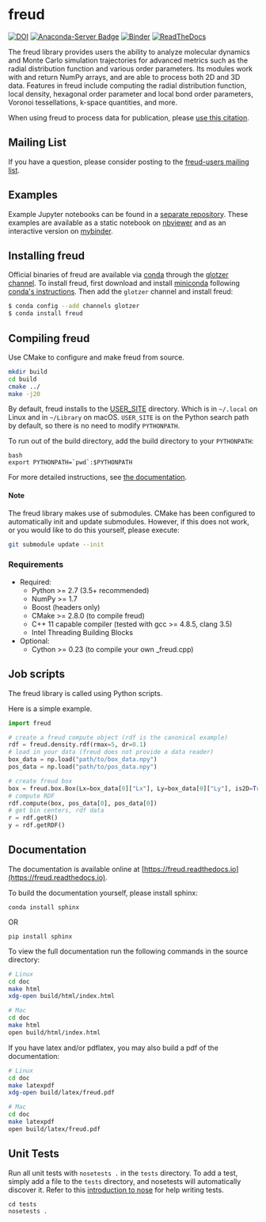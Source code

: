 # freud

[![DOI](https://zenodo.org/badge/DOI/10.5281/zenodo.166564.svg)](https://doi.org/10.5281/zenodo.166564)
[![Anaconda-Server Badge](https://anaconda.org/glotzer/freud/badges/version.svg)](https://anaconda.org/glotzer/freud)
[![Binder](https://mybinder.org/badge.svg)](https://mybinder.org:/repo/harperic/freud-examples)
[![ReadTheDocs](https://readthedocs.org/projects/freud/badge/?version=latest)](https://freud.readthedocs.io/en/latest/?badge=latest)

The freud library provides users the ability to analyze molecular dynamics and Monte Carlo simulation trajectories for advanced metrics such as the radial distribution function and various order parameters. Its modules work with and return NumPy arrays, and are able to process both 2D and 3D data. Features in freud include computing the radial distribution function, local density, hexagonal order parameter and local bond order parameters, Voronoi tessellations, k-space quantities, and more.

When using freud to process data for publication, please [use this citation](https://doi.org/10.5281/zenodo.166564).

## Mailing List

If you have a question, please consider posting to the
[freud-users mailing list](https://groups.google.com/forum/#!forum/freud-users).

## Examples

Example Jupyter notebooks can be found in a [separate repository](https://bitbucket.org/glotzer/freud-examples). These examples are available as a static notebook on [nbviewer](http://nbviewer.jupyter.org/github/harperic/freud-examples/blob/master/index.ipynb) and as an interactive version on [mybinder](http://mybinder.org:/repo/harperic/freud-examples).

## Installing freud

Official binaries of freud are available via [conda](https://conda.io/docs/) through the [glotzer channel](https://anaconda.org/glotzer). To install freud, first download and install [miniconda](https://conda.io/miniconda.html) following [conda's instructions](https://conda.io/docs/user-guide/install/index.html). Then add the `glotzer` channel and install freud:

```bash
$ conda config --add channels glotzer
$ conda install freud
```

## Compiling freud

Use CMake to configure and make freud from source.

```bash
mkdir build
cd build
cmake ../
make -j20
```

By default, freud installs to the [USER_SITE](https://docs.python.org/2/install/index.html) directory. Which is in
`~/.local` on Linux and in `~/Library` on macOS. `USER_SITE` is on the Python search path by default, so there is no need to
modify `PYTHONPATH`.

To run out of the build directory, add the build directory to your `PYTHONPATH`:

~~~
bash
export PYTHONPATH=`pwd`:$PYTHONPATH
~~~

For more detailed instructions, see [the documentation](https://freud.readthedocs.io).

#### Note

The freud library makes use of submodules. CMake has been configured to automatically init and update submodules.
However, if this does not work, or you would like to do this yourself, please execute:

```bash
git submodule update --init
```

### Requirements

* Required:
    * Python >= 2.7 (3.5+ recommended)
    * NumPy >= 1.7
    * Boost (headers only)
    * CMake >= 2.8.0 (to compile freud)
    * C++ 11 capable compiler (tested with gcc >= 4.8.5, clang 3.5)
    * Intel Threading Building Blocks
* Optional:
    * Cython >= 0.23 (to compile your own _freud.cpp)

## Job scripts

The freud library is called using Python scripts.

Here is a simple example.

```python
import freud

# create a freud compute object (rdf is the canonical example)
rdf = freud.density.rdf(rmax=5, dr=0.1)
# load in your data (freud does not provide a data reader)
box_data = np.load("path/to/box_data.npy")
pos_data = np.load("path/to/pos_data.npy")

# create freud box
box = freud.box.Box(Lx=box_data[0]["Lx"], Ly=box_data[0]["Ly"], is2D=True)
# compute RDF
rdf.compute(box, pos_data[0], pos_data[0])
# get bin centers, rdf data
r = rdf.getR()
y = rdf.getRDF()
```

## Documentation

The documentation is available online at [https://freud.readthedocs.io](https://freud.readthedocs.io).

To build the documentation yourself, please install sphinx:

	conda install sphinx

OR

	pip install sphinx

To view the full documentation run the following commands in the source directory:

~~~bash
# Linux
cd doc
make html
xdg-open build/html/index.html

# Mac
cd doc
make html
open build/html/index.html
~~~

If you have latex and/or pdflatex, you may also build a pdf of the documentation:

~~~bash
# Linux
cd doc
make latexpdf
xdg-open build/latex/freud.pdf

# Mac
cd doc
make latexpdf
open build/latex/freud.pdf
~~~

## Unit Tests

Run all unit tests with `nosetests .` in the `tests` directory. To add a test, simply add a file to the `tests` directory, and nosetests will automatically discover it.
Refer to this [introduction to nose](http://pythontesting.net/framework/nose/nose-introduction/) for help writing tests.

~~~
cd tests
nosetests .
~~~
